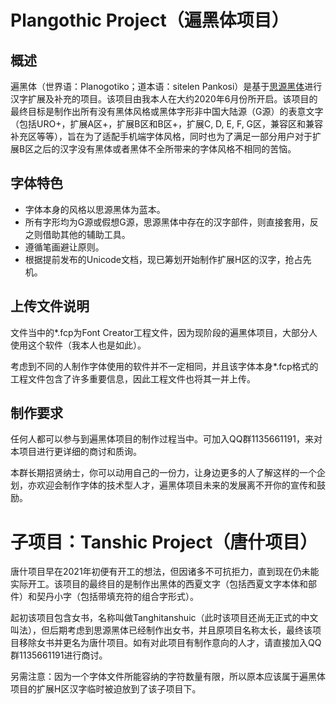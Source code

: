 # Plangothic Project（遍黑体项目）
## 概述
遍黑体（世界语：Planogotiko；道本语：sitelen Pankosi）是基于[思源黑体](https://github.com/adobe-fonts/source-han-sans)进行汉字扩展及补充的项目。该项目由我本人在大约2020年6月份所开启。该项目的最终目标是制作出所有没有黑体风格或黑体字形非中国大陆源（G源）的表意文字（包括URO+，扩展A区+，扩展B区和B区+，扩展C, D, E, F, G区，兼容区和兼容补充区等等），旨在为了适配手机端字体风格，同时也为了满足一部分用户对于扩展B区之后的汉字没有黑体或者黑体不全所带来的字体风格不相同的苦恼。
## 字体特色
- 字体本身的风格以思源黑体为蓝本。
- 所有字形均为G源或假想G源，思源黑体中存在的汉字部件，则直接套用，反之则借助其他的辅助工具。
- 遵循笔画避让原则。
- 根据提前发布的Unicode文档，现已筹划开始制作扩展H区的汉字，抢占先机。
## 上传文件说明
文件当中的*.fcp为Font Creator工程文件，因为现阶段的遍黑体项目，大部分人使用这个软件（我本人也是如此）。

考虑到不同的人制作字体使用的软件并不一定相同，并且该字体本身*.fcp格式的工程文件包含了许多重要信息，因此工程文件也将其一并上传。
## 制作要求
任何人都可以参与到遍黑体项目的制作过程当中。可加入QQ群1135661191，来对本项目进行更详细的商讨和质询。

本群长期招贤纳士，你可以动用自己的一份力，让身边更多的人了解这样的一个企划，亦欢迎会制作字体的技术型人才，遍黑体项目未来的发展离不开你的宣传和鼓励。
# 子项目：Tanshic Project（唐什项目）
唐什项目早在2021年初便有开工的想法，但因诸多不可抗拒力，直到现在仍未能实际开工。该项目的最终目的是制作出黑体的西夏文字（包括西夏文字本体和部件）和契丹小字（包括带填充符的组合字形式）。

起初该项目包含女书，名称叫做Tanghitanshuic（此时该项目还尚无正式的中文叫法），但后期考虑到思源黑体已经制作出女书，并且原项目名称太长，最终该项目移除女书并更名为唐什项目。如有对此项目有制作意向的人才，请直接加入QQ群1135661191进行商讨。

另需注意：因为一个字体文件所能容纳的字符数量有限，所以原本应该属于遍黑体项目的扩展H区汉字临时被迫放到了该子项目下。
